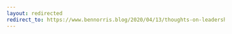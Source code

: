 ```yaml
---
layout: redirected
redirect_to: https://www.bennorris.blog/2020/04/13/thoughts-on-leadership.html
---
```

